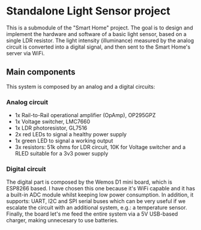 # Standalone Light Sensor project

This is a submodule of the "Smart Home" project. The goal is to design and implement the hardware and software
of a basic light sensor, based on a single LDR resistor. The light intensity (illuminance) measured by the 
analog circuit is converted into a digital signal, and then sent to the Smart Home's server via WiFi.

## Main components

This system is composed by an analog and a digital circuits:

### Analog circuit
- 1x Rail-to-Rail operational amplifier (OpAmp), OP295GPZ
- 1x Voltage switcher, LMC7660
- 1x LDR photoresistor, GL7516
- 2x red LEDs to signal a healthy power supply
- 1x green LED to signal a working output
- 3x resistors: 51k ohms for LDR circuit, 10K for Voltage switcher and a RLED suitable for a 3v3 power supply

### Digital circuit

The digital part is composed by the Wemos D1 mini board, which is ESP8266 based. I have chosen this one
because it's WiFi capable and it has a built-in ADC module whilst keeping low power consumption. In addition, 
it supports: UART, I2C and SPI serial buses which can be very useful if we escalate the circuit with an additional system, e.g.: a temperature sensor. Finally, the board let's me feed the entire system via a 5V USB-based charger, 
making unnecesary to use batteries.
